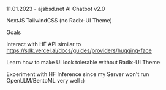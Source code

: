 11.01.2023 - ajsbsd.net AI Chatbot v2.0

NextJS TailwindCSS (no Radix-UI Theme)

Goals

Interact with HF API similar to https://sdk.vercel.ai/docs/guides/providers/hugging-face

Learn how to make UI look tolerable without Radix-UI Theme

Experiment with HF Inference since my Server won't run OpenLLM/BentoML very well :)
